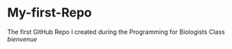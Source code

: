# My-first-Repo
The first GitHub Repo I created during the Programming for Biologists Class
*bienvenue*
